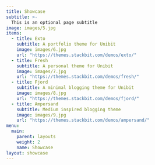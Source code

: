 ```yaml
---
title: Showcase
subtitle: >-
  This is an optional page subtitle
image: images/5.jpg
items:
  - title: Exto
    subtitle: A portfolio theme for Unibit
    image: images/6.jpg
    url: "https://themes.stackbit.com/demos/exto/"
  - title: Fresh
    subtitle: A personal theme for Unibit
    image: images/7.jpg
    url: "https://themes.stackbit.com/demos/fresh/"
  - title: Fjord
    subtitle: A minimal blogging theme for Unibit
    image: images/8.jpg
    url: "https://themes.stackbit.com/demos/fjord/"
  - title: Ampersand
    subtitle: Medium inspired blogging theme
    image: images/9.jpg
    url: "https://themes.stackbit.com/demos/ampersand/"
menu:
  main:
    parent: layouts
    weight: 2
    name: Showcase
layout: showcase
---
```

